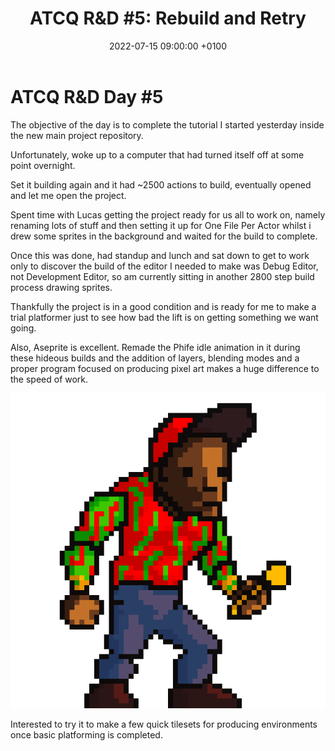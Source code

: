 ﻿---
layout: post 
title:  "ATCQ R&D #5: Rebuild and Retry"
date:   2022-07-15 09:00:00 +0100 
categories: [unreal, atcq]
---

# ATCQ R&D Day #5

The objective of the day is to complete the tutorial I started yesterday inside the new main project repository.

Unfortunately, woke up to a computer that had turned itself off at some point overnight.

Set it building again and it had ~2500 actions to build, eventually opened and let me open the project.

Spent time with Lucas getting the project ready for us all to work on, namely renaming lots of stuff and then setting it up for One File Per Actor whilst i drew some sprites in the background and waited for the build to complete.

Once this was done, had standup and lunch and sat down to get to work only to discover the build of the editor I needed to make was Debug Editor, not Development Editor, so am currently sitting in another 2800 step build process drawing sprites.

Thankfully the project is in a good condition and is ready for me to make a trial platformer just to see how bad the lift is on getting something we want going. 

Also, Aseprite is excellent. Remade the Phife idle animation in it during these hideous builds and the addition of layers, blending modes and a proper program focused on producing pixel art makes a huge difference to the speed of work.

<a href="/docs/assets/images/atcq-r-d/T_UE4Robot_IdleStand_Phife.gif">
<img src="/docs/assets/images/atcq-r-d/T_UE4Robot_IdleStand_Phife.gif" width="600" alt="gif">
</a>

Interested to try it to make a few quick tilesets for producing environments once basic platforming is completed.
